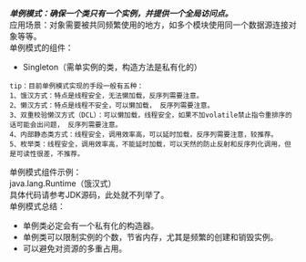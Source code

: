 _**单例模式：确保一个类只有一个实例，并提供一个全局访问点。**_  
应用场景：对象需要被共同频繁使用的地方，如多个模块使用同一个数据源连接对象等等。  
单例模式的组件：
- Singleton（需单实例的类，构造方法是私有化的）

```
tip：目前单例模式实现的手段一般有五种：
1、饿汉方式：特点是线程安全，无法懒加载，反序列需要注意。
2、懒汉方式：特点是线程不安全，可以懒加载， 反序列需要注意。
3、双重校验懒汉方式（DCL）：可以懒加载，线程安全，如果不加volatile禁止指令重排序的话可能会出问题， 反序列需要注意。
4、内部静态类方式：线程安全，调用效率高，可以延时加载，反序列需要注意，较推荐。
5、枚举类：线程安全，调用效率高，不能延时加载，可以天然的防止反射和反序列化调用，但是可读性很差，不推荐。
```
单例模式组件示例：  
java.lang.Runtime（饿汉式）  
具体代码请参考JDK源码，此处就不列举了。  
单例模式总结：
- 单例类必定会有一个私有化的构造器。
- 单例类可以限制实例的个数，节省内存，尤其是频繁的创建和销毁实例。
- 可以避免对资源的多重占用。